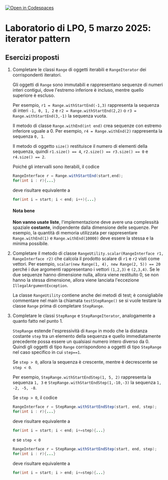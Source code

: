 [![Open in Codespaces](https://classroom.github.com/assets/launch-codespace-2972f46106e565e64193e422d61a12cf1da4916b45550586e14ef0a7c637dd04.svg)](https://classroom.github.com/open-in-codespaces?assignment_repo_id=18560608)
# Laboratorio di LPO, 5 marzo 2025: iterator pattern

## Esercizi proposti

1.
   Completare le classi `Range` di oggetti iterabili e
   `RangeIterator` dei corrispondenti iteratori.

   Gli oggetti di `Range` sono immutabili e rappresentano sequenze di numeri interi contigui, dove l'estremo inferiore è incluso, mentre quello superiore è escluso.

   Per esempio, `r1 = Range.withStartEnd(-1,3)` rappresenta la sequenza di interi `-1, 0, 1, 2` e
   `r2 = Range.withStartEnd(2,2)` o `r3 = Range.withStartEnd(3,-1)` la sequenza vuota.
   
   Il metodo di classe `Range.withEnd(int end)` crea sequenze con estremo inferiore uguale a 0. Per esempio, `r4 = Range.withEnd(2)` rappresenta la sequenza `0, 1`.

   Il metodo di oggetto `size()` restituisce il numero di elementi della sequenza, quindi `r1.size() == 4`, `r2.size() == r3.size() == 0` e `r4.size() == 2`.

   Poiché gli intervalli sono iterabili, il codice
   ```java
   RangeInterface r = Range.withStartEnd(start,end);
   for(int i : r){...}
   ```
   deve risultare equivalente a
   ```java
   for(int i = start; i < end; i++){...}
   ```
   
   #### Nota bene
   **Non vanno usate liste**, l'implementazione deve avere una complessità spaziale **costante**, indipendente dalla dimensione delle sequenze.
   Per esempio, la quantità di memoria utilizzata per rappresentare `Range.withEnd(1)` e `Range.withEnd(10000)` deve essere la stessa e la minima possibile.

1.
   Completare il metodo di classe `RangeUtility.scalar(RangeInterface r1, RangeInterface r2)` che calcola il prodotto scalare di `r1` e `r2` visti come vettori. Per esempio, `scalar(new Range(1, 4), new Range(2, 5)) == 20` perché i due argomenti rappresentano i vettori `(1,2,3)` e `(2,3,4)`. 
   Se le due sequenze hanno dimensione nulla, allora viene restituito 0, se non hanno la stessa dimensione, allora viene lanciata l'eccezione `IllegalArgumentException`.

   La classe `RangeUtility` contiene anche dei metodi di test; è consigliabile commentare nel main la chiamata `testStepRange()` se si vuole testare la classe `Range` prima di completare `StepRange`. 
1.
   Completare le classi `StepRange` e `StepRangeIterator`, analogamente a quanto fatto nel punto 1.
  
   `StepRange` estende l'espressività di `Range` in modo che la distanza costante `step` tra un elemento della sequenza e quello immediatamente precedente possa essere un qualsiasi numero intero diverso da 0.
   Quindi gli oggetti di tipo `Range` corrispondono a oggetti di tipo `StepRange` nel caso specifico in cui `step==1`. 
    
    Se `step > 0`, allora la sequenza è crescente, mentre è decrescente se `step < 0`.

    Per esempio, `StepRange.withStartEndStep(1, 5, 2)` rappresenta la sequenza `1, 3` e
    `StepRange.withStartEndStep(1,-10,-3)` la sequenza `1, -2, -5, -8`.

    Se `step > 0`, il codice
    ```java
    RangeInterface r = StepRange.withStartEndStep(start, end, step);
    for(int i : r){...}
    ```
    deve risultare equivalente a
    ```java
    for(int i = start; i < end; i+=step){...}
    ```
    e se `step < 0`
    ```java
    RangeInterface r = StepRange.withStartEndStep(start, end, step);
    for(int i : r){...}
    ```
    deve risultare equivalente a
    ```java
    for(int i = start; i > end; i+=step){...}
    ```
